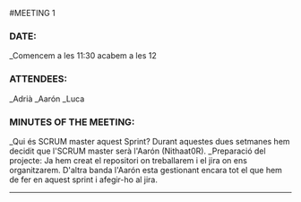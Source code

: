 #MEETING 1

### DATE:
_Comencem a les 11:30 acabem a les 12

### ATTENDEES:
_Adrià
_Aarón
_Luca

### MINUTES OF THE MEETING:
_Qui és SCRUM master aquest Sprint?
	Durant aquestes dues setmanes hem decidit que l'SCRUM master serà l'Aarón (Nithaat0R).
_Preparació del projecte:
	Ja hem creat el repositori on treballarem i el jira on ens organitzarem. D'altra banda l'Aarón esta gestionant encara tot el que hem de fer en aquest sprint i afegir-ho al jira.

---
